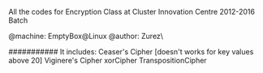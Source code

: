 All the codes for Encryption Class at Cluster Innovation Centre 2012-2016 Batch

@machine: EmptyBox@Linux
@author: Zurez\

###########
It includes:
Ceaser's Cipher [doesn't works for key values above 20]
Viginere's Cipher
xorCipher
TranspositionCipher
